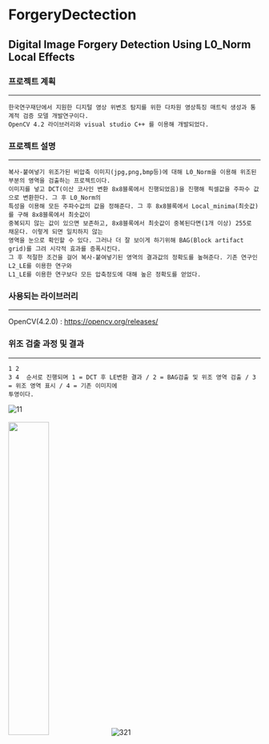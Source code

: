 # ForgeryDectection

## Digital Image Forgery Detection Using L0_Norm Local Effects

### 프로젝트 계획<br/>
***

```
한국연구재단에서 지원한 디지털 영상 위변조 탐지를 위한 다차원 영상특징 매트릭 생성과 통계적 검증 모델 개발연구이다.
OpenCV 4.2 라이브러리와 visual studio C++ 를 이용해 개발되었다. 
```


### 프로젝트 설명<br/>
***
```
복사-붙여넣기 위조가된 비압축 이미지(jpg,png,bmp등)에 대해 L0_Norm을 이용해 위조된 부분의 영역을 검출하는 프로젝트이다.
이미지를 넣고 DCT(이산 코사인 변환 8x8블록에서 진행되었음)을 진행해 픽셀값을 주파수 값으로 변환한다. 그 후 L0_Norm의
특성을 이용해 모든 주파수값의 값을 정해준다. 그 후 8x8블록에서 Local_minima(최솟값)를 구해 8x8블록에서 최솟값이 
중복되지 않는 값이 있으면 보존하고, 8x8블록에서 최솟값이 중복된다면(1개 이상) 255로 채운다. 이렇게 되면 일치하지 않는
영역을 눈으로 확인할 수 있다. 그러나 더 잘 보이게 하기위해 BAG(Block artifact grid)를 그려 시각적 효과를 증폭시킨다.
그 후 적절한 조건을 걸어 복사-붙여넣기된 영역의 결과값의 정확도를 높혀준다. 기존 연구인 L2_LE를 이용한 연구와 
L1_LE를 이용한 연구보다 모든 압축정도에 대해 높은 정확도를 얻었다.
```

### 사용되는 라이브러리<br/>
***
OpenCV(4.2.0) : <https://opencv.org/releases/>


### 위조 검출 과정 및 결과<br/>
***
```
1 2 
3 4  순서로 진행되며 1 = DCT 후 LE변환 결과 / 2 = BAG검출 및 위조 영역 검출 / 3 = 위조 영역 표시 / 4 = 기존 이미지에
투영이다.
```
![11](https://user-images.githubusercontent.com/72312559/109035967-7c150f80-770c-11eb-826a-71a34a2efecd.png)</br></br>
<img src="https://user-images.githubusercontent.com/72312559/109035967-7c150f80-770c-11eb-826a-71a34a2efecd.png" width="40%">
![321](https://user-images.githubusercontent.com/72312559/109035970-7cada600-770c-11eb-9dd9-06014d78a9fc.png)
